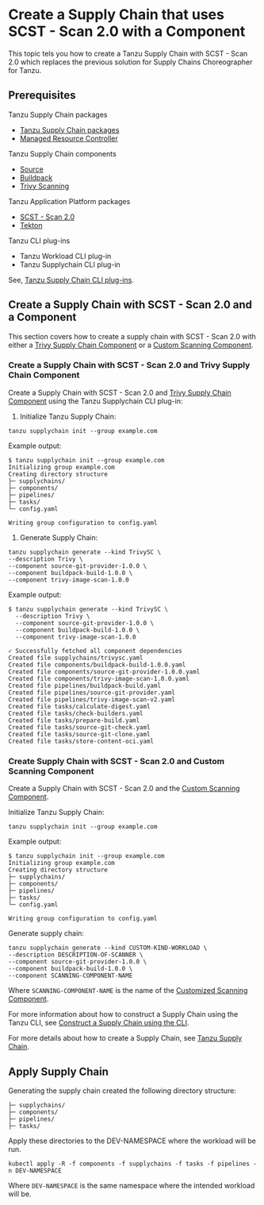 # Create a Supply Chain that uses SCST - Scan 2.0 with a Component

This topic tels you how to create a Tanzu Supply Chain with SCST - Scan 2.0 which replaces the previous solution for Supply Chains Choreographer for Tanzu.

## <a id="prerequisites"></a> Prerequisites

Tanzu Supply Chain packages

- [Tanzu Supply Chain packages](../../supply-chain/platform-engineering/how-to/installing-supply-chain/install-authoring-profile.hbs.md#tsc-packages)
- [Managed Resource Controller](../../supply-chain/platform-engineering/how-to/installing-supply-chain/about.hbs.md)

Tanzu Supply Chain components

- [Source](../../supply-chain/reference/catalog/about.hbs.md#source-git-provider)
- [Buildpack](../../supply-chain/reference/catalog/about.hbs.md#buildpack-build)
- [Trivy Scanning](../../supply-chain/reference/catalog/about.hbs.md#trivy-image-scan)

Tanzu Application Platform packages

- [SCST - Scan 2.0](../install-app-scanning.hbs.md)
- [Tekton](../../tekton/install-tekton.hbs.md)

Tanzu CLI plug-ins

- Tanzu Workload CLI plug-in
- Tanzu Supplychain CLI plug-in

See, [Tanzu Supply Chain CLI plug-ins](../../supply-chain/platform-engineering/how-to/install-the-cli.hbs.md).

## <a id="supply-chain-scan-2.0"></a> Create a Supply Chain with SCST - Scan 2.0 and a Component

This section covers how to create a supply chain with SCST - Scan 2.0 with either a [Trivy Supply Chain Component](./setup-supply-chain-component.hbs.md#install-trivy-sc) or a [Custom Scanning Component](./setup-supply-chain-component.hbs.md#customize-scan-component).

### <a id="scan-2.0-and-trivy"></a> Create a Supply Chain with SCST - Scan 2.0 and Trivy Supply Chain Component

Create a Supply Chain with SCST - Scan 2.0 and [Trivy Supply Chain Component](./setup-supply-chain-component.hbs.md#install-trivy-sc) using the Tanzu Supplychain CLI plug-in:

1. Initialize Tanzu Supply Chain:

  ```console
  tanzu supplychain init --group example.com
  ```

  Example output:

  ```console
  $ tanzu supplychain init --group example.com
  Initializing group example.com
  Creating directory structure
  ├─ supplychains/
  ├─ components/
  ├─ pipelines/
  ├─ tasks/
  └─ config.yaml

  Writing group configuration to config.yaml
  ```

1. Generate Supply Chain:

  ```console
  tanzu supplychain generate --kind TrivySC \
  --description Trivy \
  --component source-git-provider-1.0.0 \
  --component buildpack-build-1.0.0 \
  --component trivy-image-scan-1.0.0
  ```

  Example output:

  ```console
  $ tanzu supplychain generate --kind TrivySC \
    --description Trivy \
    --component source-git-provider-1.0.0 \
    --component buildpack-build-1.0.0 \
    --component trivy-image-scan-1.0.0

  ✓ Successfully fetched all component dependencies
  Created file supplychains/trivysc.yaml
  Created file components/buildpack-build-1.0.0.yaml
  Created file components/source-git-provider-1.0.0.yaml
  Created file components/trivy-image-scan-1.0.0.yaml
  Created file pipelines/buildpack-build.yaml
  Created file pipelines/source-git-provider.yaml
  Created file pipelines/trivy-image-scan-v2.yaml
  Created file tasks/calculate-digest.yaml
  Created file tasks/check-builders.yaml
  Created file tasks/prepare-build.yaml
  Created file tasks/source-git-check.yaml
  Created file tasks/source-git-clone.yaml
  Created file tasks/store-content-oci.yaml
  ```

### <a id="scan-2.0-and-custom-scanning"></a> Create Supply Chain with SCST - Scan 2.0 and Custom Scanning Component

Create a Supply Chain with SCST - Scan 2.0 and the [Custom Scanning Component](./setup-supply-chain-component.hbs.md#customize-scan-component).

Initialize Tanzu Supply Chain:

```console
tanzu supplychain init --group example.com
```

Example output:

```console
$ tanzu supplychain init --group example.com
Initializing group example.com
Creating directory structure
├─ supplychains/
├─ components/
├─ pipelines/
├─ tasks/
└─ config.yaml

Writing group configuration to config.yaml
```

Generate supply chain:

```console
tanzu supplychain generate --kind CUSTOM-KIND-WORKLOAD \
--description DESCRIPTION-OF-SCANNER \
--component source-git-provider-1.0.0 \
--component buildpack-build-1.0.0 \
--component SCANNING-COMPONENT-NAME
```

Where `SCANNING-COMPONENT-NAME` is the name of the [Customized Scanning Component](./setup-supply-chain-component.hbs.md#customize-scan-component).

For more information about how to construct a Supply Chain using the Tanzu CLI, see [Construct a Supply Chain using the CLI](../../supply-chain/platform-engineering/how-to/supply-chain-authoring/construct-with-cli.hbs.md).

For more details about how to create a Supply Chain, see [Tanzu Supply Chain](../../supply-chain/platform-engineering/tutorials/my-first-supply-chain.hbs.md).

## <a id="apply-supply-chain"></a> Apply Supply Chain

Generating the supply chain created the following directory structure:

  ```console
  ├─ supplychains/
  ├─ components/
  ├─ pipelines/
  ├─ tasks/
  ```

Apply these directories to the DEV-NAMESPACE where the workload will be run.

```console
kubectl apply -R -f components -f supplychains -f tasks -f pipelines -n DEV-NAMESPACE
```

Where  `DEV-NAMESPACE` is the same namespace where the intended workload will be.
